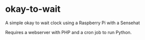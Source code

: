 # okay-to-wait
A simple okay to wait clock using a Raspberry Pi with a Sensehat

Requires a webserver with PHP and a cron job to run Python.